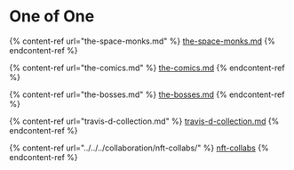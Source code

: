 # One of One

{% content-ref url="the-space-monks.md" %}
[the-space-monks.md](the-space-monks.md)
{% endcontent-ref %}

{% content-ref url="the-comics.md" %}
[the-comics.md](the-comics.md)
{% endcontent-ref %}

{% content-ref url="the-bosses.md" %}
[the-bosses.md](the-bosses.md)
{% endcontent-ref %}

{% content-ref url="travis-d-collection.md" %}
[travis-d-collection.md](travis-d-collection.md)
{% endcontent-ref %}

{% content-ref url="../../../collaboration/nft-collabs/" %}
[nft-collabs](../../../collaboration/nft-collabs/)
{% endcontent-ref %}
